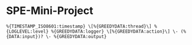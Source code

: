 # SPE-Mini-Project

`%{TIMESTAMP_ISO8601:timestamp} \[%{GREEDYDATA:thread}\] %{LOGLEVEL:level} %{GREEDYDATA:logger} \[%{GREEDYDATA:action}\] \- (%{DATA:input})? \- %{GREEDYDATA:output}`